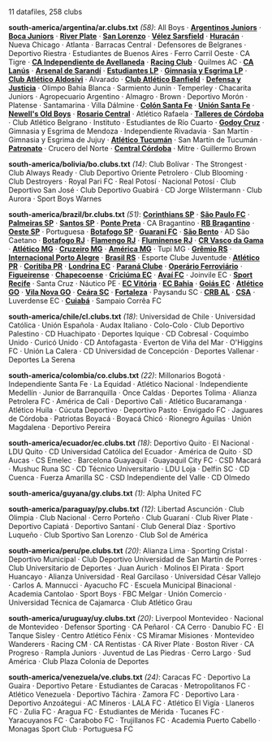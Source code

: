 11 datafiles, 258 clubs

**south-america/argentina/ar.clubs.txt** _(58)_:  All Boys · **[Argentinos Juniors](https://en.wikipedia.org/wiki/Argentinos_Juniors)** · **[Boca Juniors](https://en.wikipedia.org/wiki/Boca_Juniors)** · **[River Plate](https://en.wikipedia.org/wiki/Club_Atlético_River_Plate)** · **[San Lorenzo](https://en.wikipedia.org/wiki/San_Lorenzo_de_Almagro)** · **[Vélez Sarsfield](https://en.wikipedia.org/wiki/Club_Atlético_Vélez_Sarsfield)** · **[Huracán](https://en.wikipedia.org/wiki/Club_Atlético_Huracán)** · Nueva Chicago · Atlanta · Barracas Central · Defensores de Belgranes · Deportivo Riestra · Estudiantes de Buenos Aires · Ferro Carril Oeste · CA Tigre · **[CA Independiente de Avellaneda](https://en.wikipedia.org/wiki/Club_Atlético_Independiente)** · **[Racing Club](https://en.wikipedia.org/wiki/Racing_Club_de_Avellaneda)** · Quilmes AC · **[CA Lanús](https://en.wikipedia.org/wiki/Club_Atlético_Lanús)** · **[Arsenal de Sarandí](https://en.wikipedia.org/wiki/Arsenal_de_Sarandí)** · **[Estudiantes LP](https://en.wikipedia.org/wiki/Estudiantes_de_La_Plata)** · **[Gimnasia y Esgrima LP](https://en.wikipedia.org/wiki/Club_de_Gimnasia_y_Esgrima_La_Plata)** · **[Club Atlético Aldosivi](https://en.wikipedia.org/wiki/Aldosivi)** · Alvarado · **[Club Atlético Banfield](https://en.wikipedia.org/wiki/Club_Atlético_Banfield)** · **[Defensa y Justicia](https://en.wikipedia.org/wiki/Defensa_y_Justicia)** · Olimpo Bahía Blanca · Sarmiento Junín · Temperley · Chacarita Juniors · Agropecuario Argentino · Almagro · Brown · Deportivo Morón · Platense · Santamarina · Villa Dálmine · **[Colón Santa Fe](https://en.wikipedia.org/wiki/Club_Atlético_Colón)** · **[Unión Santa Fe](https://en.wikipedia.org/wiki/Unión_de_Santa_Fe)** · **[Newell's Old Boys](https://en.wikipedia.org/wiki/Newell's_Old_Boys)** · **[Rosario Central](https://en.wikipedia.org/wiki/Rosario_Central)** · Atlético Rafaela · **[Talleres de Córdoba](https://en.wikipedia.org/wiki/Talleres_de_Córdoba)** · Club Atlético Belgrano · Instituto · Estudiantes de Río Cuarto · **[Godoy Cruz](https://en.wikipedia.org/wiki/Godoy_Cruz_Antonio_Tomba)** · Gimnasia y Esgrima de Mendoza · Independiente Rivadavia · San Martín · Gimnasia y Esgrima de Jujuy · **[Atlético Tucumán](https://en.wikipedia.org/wiki/Atlético_Tucumán)** · San Martín de Tucumán · **[Patronato](https://en.wikipedia.org/wiki/Club_Atlético_Patronato)** · Crucero del Norte · **[Central Córdoba](https://en.wikipedia.org/wiki/Central_Córdoba_de_Santiago_del_Estero)** · Mitre · Guillermo Brown

**south-america/bolivia/bo.clubs.txt** _(14)_:  Club Bolívar · The Strongest · Club Always Ready · Club Deportivo Oriente Petrolero · Club Blooming · Club Destroyers · Royal Pari FC · Real Potosí · Nacional Potosí · Club Deportivo San José · Club Deportivo Guabirá · CD Jorge Wilstermann · Club Aurora · Sport Boys Warnes

**south-america/brazil/br.clubs.txt** _(51)_:  **[Corinthians SP](https://en.wikipedia.org/wiki/Sport_Club_Corinthians_Paulista)** · **[São Paulo FC](https://en.wikipedia.org/wiki/São_Paulo_FC)** · **[Palmeiras SP](https://en.wikipedia.org/wiki/Sociedade_Esportiva_Palmeiras)** · **[Santos SP](https://en.wikipedia.org/wiki/Santos_FC)** · **[Ponte Preta](https://en.wikipedia.org/wiki/Associação_Atlética_Ponte_Preta)** · CA Bragantino · **[RB Bragantino](https://en.wikipedia.org/wiki/Red_Bull_Bragantino)** · **[Oeste SP](https://en.wikipedia.org/wiki/Oeste_Futebol_Clube)** · Portuguesa · **[Botafogo SP](https://en.wikipedia.org/wiki/Botafogo_Futebol_Clube_(SP))** · **[Guarani FC](https://en.wikipedia.org/wiki/Guarani_FC)** · **[São Bento](https://en.wikipedia.org/wiki/Esporte_Clube_São_Bento)** · AD São Caetano · **[Botafogo RJ](https://en.wikipedia.org/wiki/Botafogo_de_Futebol_e_Regatas)** · **[Flamengo RJ](https://en.wikipedia.org/wiki/Clube_de_Regatas_do_Flamengo)** · **[Fluminense RJ](https://en.wikipedia.org/wiki/Fluminense_FC)** · **[CR Vasco da Gama](https://en.wikipedia.org/wiki/CR_Vasco_da_Gama)** · **[Atlético MG](https://en.wikipedia.org/wiki/Clube_Atlético_Mineiro)** · **[Cruzeiro MG](https://en.wikipedia.org/wiki/Cruzeiro_Esporte_Clube)** · **[América MG](https://en.wikipedia.org/wiki/América_Futebol_Clube_(MG))** · Tupi MG · **[Grêmio RS](https://en.wikipedia.org/wiki/Grêmio_Foot-Ball_Porto_Alegrense)** · **[Internacional Porto Alegre](https://en.wikipedia.org/wiki/Sport_Club_Internacional)** · **[Brasil RS](https://en.wikipedia.org/wiki/Grêmio_Esportivo_Brasil)** · Esporte Clube Juventude · **[Atlético PR](https://en.wikipedia.org/wiki/Club_Athletico_Paranaense)** · **[Coritiba PR](https://en.wikipedia.org/wiki/Coritiba_Foot_Ball_Club)** · **[Londrina EC](https://en.wikipedia.org/wiki/Londrina_Esporte_Clube)** · **[Paraná Clube](https://en.wikipedia.org/wiki/Paraná_Clube)** · **[Operário Ferroviário](https://en.wikipedia.org/wiki/Operário_Ferroviário_Esporte_Clube)** · **[Figueirense](https://en.wikipedia.org/wiki/Figueirense_FC)** · **[Chapecoense](https://en.wikipedia.org/wiki/Associação_Chapecoense_de_Futebol)** · **[Criciúma EC](https://en.wikipedia.org/wiki/Criciúma_Esporte_Clube)** · **[Avaí FC](https://en.wikipedia.org/wiki/Avaí_FC)** · Joinvile EC · **[Sport Recife](https://en.wikipedia.org/wiki/Sport_Club_do_Recife)** · Santa Cruz · Náutico PE · **[EC Vitória](https://en.wikipedia.org/wiki/Esporte_Clube_Vitória)** · **[EC Bahia](https://en.wikipedia.org/wiki/Esporte_Clube_Bahia)** · **[Goiás EC](https://en.wikipedia.org/wiki/Goiás_Esporte_Clube)** · **[Atlético GO](https://en.wikipedia.org/wiki/Atlético_Clube_Goianiense)** · **[Vila Nova GO](https://en.wikipedia.org/wiki/Vila_Nova_Futebol_Clube)** · **[Ceára SC](https://en.wikipedia.org/wiki/Ceará_Sporting_Club)** · **[Fortaleza](https://en.wikipedia.org/wiki/Fortaleza_Esporte_Clube)** · Paysandu SC · **[CRB AL](https://en.wikipedia.org/wiki/Clube_de_Regatas_Brasil)** · **[CSA](https://en.wikipedia.org/wiki/Centro_Sportivo_Alagoano)** · Luverdense EC · **[Cuiabá](https://en.wikipedia.org/wiki/Cuiabá_Esporte_Clube)** · Sampaio Corrêa FC

**south-america/chile/cl.clubs.txt** _(18)_:  Universidad de Chile · Universidad Católica · Unión Española · Audax Italiano · Colo-Colo · Club Deportivo Palestino · CD Huachipato · Deportes Iquique · CD Cobresal · Coquimbo Unido · Curicó Unido · CD Antofagasta · Everton de Viña del Mar · O'Higgins FC · Unión La Calera · CD Universidad de Concepción · Deportes Vallenar · Deportes La Serena

**south-america/colombia/co.clubs.txt** _(22)_:  Millonarios Bogotá · Independiente Santa Fe · La Equidad · Atlético Nacional · Independiente Medellín · Junior de Barranquilla · Once Caldas · Deportes Tolima · Alianza Petrolera FC · América de Cali · Deportivo Cali · Atlético Bucaramanga · Atlético Huila · Cúcuta Deportivo · Deportivo Pasto · Envigado FC · Jaguares de Córdoba · Patriotas Boyacá · Boyacá Chicó · Rionegro Águilas · Unión Magdalena · Deportivo Pereira

**south-america/ecuador/ec.clubs.txt** _(18)_:  Deportivo Quito · El Nacional · LDU Quito · CD Universidad Católica del Ecuador · América de Quito · SD Aucas · CS Emelec · Barcelona Guayaquil · Guayaquil City FC · CSD Macará · Mushuc Runa SC · CD Técnico Universitario · LDU Loja · Delfín SC · CD Cuenca · Fuerza Amarilla SC · CSD Independiente del Valle · CD Olmedo

**south-america/guyana/gy.clubs.txt** _(1)_:  Alpha United FC

**south-america/paraguay/py.clubs.txt** _(12)_:  Libertad Ascunción · Club Olimpia · Club Nacional · Cerro Porteño · Club Guaraní · Club River Plate · Deportivo Capiatá · Deportivo Santaní · Club General Díaz · Sportivo Luqueño · Club Sportivo San Lorenzo · Club Sol de América

**south-america/peru/pe.clubs.txt** _(20)_:  Alianza Lima · Sporting Cristal · Deportivo Municipal · Club Deportivo Universidad de San Martín de Porres · Club Universitario de Deportes · Juan Aurich · Molinos El Pirata · Sport Huancayo · Alianza Universidad · Real Garcilaso · Universidad César Vallejo · Carlos A. Mannucci · Ayacucho FC · Escuela Municipal Binacional · Academia Cantolao · Sport Boys · FBC Melgar · Unión Comercio · Universidad Técnica de Cajamarca · Club Atlético Grau

**south-america/uruguay/uy.clubs.txt** _(20)_:  Liverpool Montevideo · Nacional de Montevideo · Defensor Sporting · CA Peñarol · CA Cerro · Danubio FC · El Tanque Sisley · Centro Atlético Fénix · CS Miramar Misiones · Montevideo Wanderers · Racing CM · CA Rentistas · CA River Plate · Boston River · CA Progreso · Rampla Juniors · Juventud de Las Piedras · Cerro Largo · Sud América · Club Plaza Colonia de Deportes

**south-america/venezuela/ve.clubs.txt** _(24)_:  Caracas FC · Deportivo La Guaira · Deportivo Petare · Estudiantes de Caracas · Metropolitanos FC · Atlético Venezuela · Deportivo Táchira · Zamora FC · Deportivo Lara · Deportivo Anzoátegui · AC Mineros · LALA FC · Atlético El Vigía · Llaneros FC · Zulia FC · Aragua FC · Estudiantes de Mérida · Tucanes FC · Yaracuyanos FC · Carabobo FC · Trujillanos FC · Academia Puerto Cabello · Monagas Sport Club · Portuguesa FC


